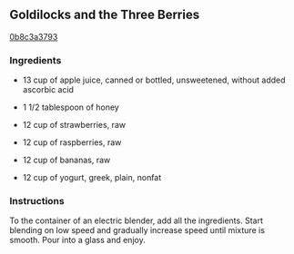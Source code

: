 ## Goldilocks and the Three Berries

[0b8c3a3793](http://www.food.com/recipe/goldilocks-and-the-three-berries-54201)

### Ingredients

 - 13 cup of apple juice, canned or bottled, unsweetened, without added ascorbic acid

 - 1 1/2 tablespoon of honey

 - 12 cup of strawberries, raw

 - 12 cup of raspberries, raw

 - 12 cup of bananas, raw

 - 12 cup of yogurt, greek, plain, nonfat

### Instructions

To the container of an electric blender, add all the ingredients. Start blending on low speed and gradually increase speed until mixture is smooth. Pour into a glass and enjoy.